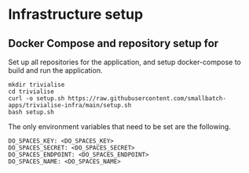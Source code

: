# Infrastructure setup

## Docker Compose and repository setup for

Set up all repositories for the application, and setup docker-compose to build and run the application.

```
mkdir trivialise
cd trivialise
curl -o setup.sh https://raw.githubusercontent.com/smallbatch-apps/trivialise-infra/main/setup.sh
bash setup.sh
```

The only environment variables that need to be set are the following.

```
DO_SPACES_KEY: <DO_SPACES_KEY>
DO_SPACES_SECRET: <DO_SPACES_SECRET>
DO_SPACES_ENDPOINT: <DO_SPACES_ENDPOINT>
DO_SPACES_NAME: <DO_SPACES_NAME>
```
